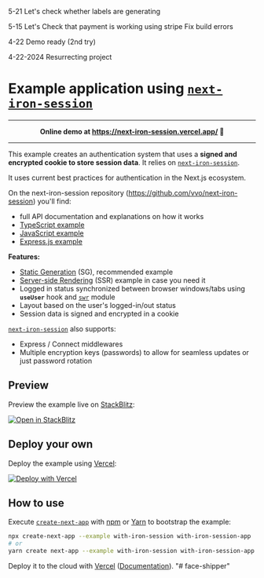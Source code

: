 5-21
Let's check whether labels are generating

5-15
Let's Check that payment is working using stripe
Fix build errors

4-22
Demo ready (2nd try)

4-22-2024
Resurrecting project



# Example application using [`next-iron-session`](https://github.com/vvo/next-iron-session)

---

<p align="center"><b>Online demo at <a href="https://next-iron-session.vercel.app/">https://next-iron-session.vercel.app/</a> 👀</b></p>

---

This example creates an authentication system that uses a **signed and encrypted cookie to store session data**. It relies on [`next-iron-session`](https://github.com/vvo/next-iron-session).

It uses current best practices for authentication in the Next.js ecosystem.

On the next-iron-session repository (https://github.com/vvo/next-iron-session) you'll find:

- full API documentation and explanations on how it works
- [TypeScript example](https://github.com/vvo/next-iron-session/tree/master/examples/next-typescript)
- [JavaScript example](https://github.com/vvo/next-iron-session/tree/master/examples/next.js)
- [Express.js example](https://github.com/vvo/next-iron-session/tree/master/examples/express)

**Features:**

- [Static Generation](https://nextjs.org/docs/basic-features/pages#static-generation-recommended) (SG), recommended example
- [Server-side Rendering](https://nextjs.org/docs/basic-features/pages#server-side-rendering) (SSR) example in case you need it
- Logged in status synchronized between browser windows/tabs using **`useUser`** hook and [`swr`](https://swr.vercel.app/) module
- Layout based on the user's logged-in/out status
- Session data is signed and encrypted in a cookie

[`next-iron-session`](https://github.com/vvo/next-iron-session) also supports:

- Express / Connect middlewares
- Multiple encryption keys (passwords) to allow for seamless updates or just password rotation

## Preview

Preview the example live on [StackBlitz](http://stackblitz.com/):

[![Open in StackBlitz](https://developer.stackblitz.com/img/open_in_stackblitz.svg)](https://stackblitz.com/github/vercel/next.js/tree/canary/examples/with-iron-session)

## Deploy your own

Deploy the example using [Vercel](https://vercel.com?utm_source=github&utm_medium=readme&utm_campaign=next-example):

[![Deploy with Vercel](https://vercel.com/button)](https://vercel.com/new/git/external?repository-url=https://github.com/vercel/next.js/tree/canary/examples/with-iron-session&project-name=with-iron-session&repository-name=with-iron-session)

## How to use

Execute [`create-next-app`](https://github.com/vercel/next.js/tree/canary/packages/create-next-app) with [npm](https://docs.npmjs.com/cli/init) or [Yarn](https://yarnpkg.com/lang/en/docs/cli/create/) to bootstrap the example:

```bash
npx create-next-app --example with-iron-session with-iron-session-app
# or
yarn create next-app --example with-iron-session with-iron-session-app
```

Deploy it to the cloud with [Vercel](https://vercel.com/new?utm_source=github&utm_medium=readme&utm_campaign=next-example) ([Documentation](https://nextjs.org/docs/deployment)).
"# face-shipper" 
